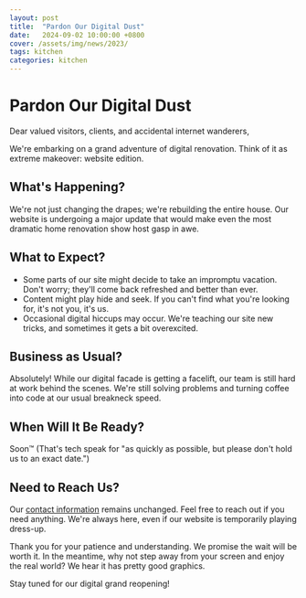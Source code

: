 ```yaml
---
layout: post
title:  "Pardon Our Digital Dust"
date:   2024-09-02 10:00:00 +0800
cover: /assets/img/news/2023/
tags: kitchen
categories: kitchen
---
```


# Pardon Our Digital Dust

Dear valued visitors, clients, and accidental internet wanderers,

We're embarking on a grand adventure of digital renovation. Think of it as extreme makeover: website edition.

## What's Happening?
We're not just changing the drapes; we're rebuilding the entire house. Our website is undergoing a major update that would make even the most dramatic home renovation show host gasp in awe.

## What to Expect?
- Some parts of our site might decide to take an impromptu vacation. Don't worry; they'll come back refreshed and better than ever.
- Content might play hide and seek. If you can't find what you're looking for, it's not you, it's us.
- Occasional digital hiccups may occur. We're teaching our site new tricks, and sometimes it gets a bit overexcited.

## Business as Usual?
Absolutely! While our digital facade is getting a facelift, our team is still hard at work behind the scenes. We're still solving problems and turning coffee into code at our usual breakneck speed.

## When Will It Be Ready?
Soon™ (That's tech speak for "as quickly as possible, but please don't hold us to an exact date.")

## Need to Reach Us?
Our [contact information](/about/contscts) remains unchanged. Feel free to reach out if you need anything. We're always here, even if our website is temporarily playing dress-up.

Thank you for your patience and understanding. We promise the wait will be worth it. In the meantime, why not step away from your screen and enjoy the real world? We hear it has pretty good graphics.

Stay tuned for our digital grand reopening!
